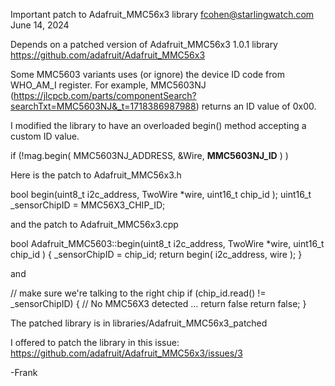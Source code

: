 Important patch to Adafruit_MMC56x3 library
fcohen@starlingwatch.com
June 14, 2024

Depends on a patched version of Adafruit_MMC56x3 1.0.1 library https://github.com/adafruit/Adafruit_MMC56x3

Some MMC5603 variants uses (or ignore) the device ID code from WHO_AM_I register. For example, 
MMC5603NJ (https://jlcpcb.com/parts/componentSearch?searchTxt=MMC5603NJ&_t=1718386987988) returns 
an ID value of 0x00. 

I modified the library to have an overloaded begin() method accepting a custom ID value.

if (!mag.begin( MMC5603NJ_ADDRESS, &Wire, **MMC5603NJ_ID** ) ) 

Here is the patch to Adafruit_MMC56x3.h

bool begin(uint8_t i2c_address, TwoWire *wire, uint16_t chip_id );
uint16_t _sensorChipID = MMC56X3_CHIP_ID;

and the patch to Adafruit_MMC56x3.cpp

bool Adafruit_MMC5603::begin(uint8_t i2c_address, TwoWire *wire, uint16_t chip_id ) {
_sensorChipID = chip_id;
return begin( i2c_address, wire );
}

and

// make sure we're talking to the right chip
if (chip_id.read() != _sensorChipID) {
// No MMC56X3 detected ... return false
return false;
}

The patched library is in
libraries/Adafruit_MMC56x3_patched

I offered to patch the library in this issue:
https://github.com/adafruit/Adafruit_MMC56x3/issues/3

-Frank
